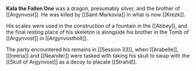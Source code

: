 **Kala the Fallen One** was a dragon, presumably silver, and the brother of [[Argynvost]]. He was killed by [[Saint Markovia]] in what is now [[Krezk]]. 

His scales were used in the construction of a fountain in the [[Abbey]], and the final resting place of his skeleton is alongside his brother in the Tomb of [[Argynvost]] in [[Argynvostholt]].

The party encountered his remains in [[Session 33]], when [[Arabelle]], [[Ireena]] and [[Neander]] were tasked with taking his skull to swap with the [[Skull of Argynvost]] as a decoy to placate [[Strahd]].